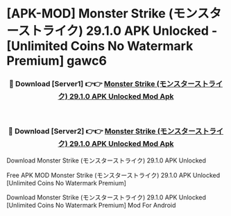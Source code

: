 # [APK-MOD] Monster Strike (モンスターストライク) 29.1.0 APK Unlocked - [Unlimited Coins No Watermark Premium] gawc6



<div align="center">
<h3>🔴 Download [Server1] 👉👉 <a href="https://momento.my/?title=Monster_Strike_(モンスターストライク)_29.1.0_APK_Unlocked">Monster Strike (モンスターストライク) 29.1.0 APK Unlocked Mod Apk</a></h3><br>

<h3>🔴 Download [Server2] 👉👉 <a href="https://momento.my/?title=Monster_Strike_(モンスターストライク)_29.1.0_APK_Unlocked">Monster Strike (モンスターストライク) 29.1.0 APK Unlocked Mod Apk</a></h3>
</div>



Download Monster Strike (モンスターストライク) 29.1.0 APK Unlocked 

Free APK MOD Monster Strike (モンスターストライク) 29.1.0 APK Unlocked [Unlimited Coins No Watermark Premium]

Download Monster Strike (モンスターストライク) 29.1.0 APK Unlocked [Unlimited Coins No Watermark Premium] Mod For Android
